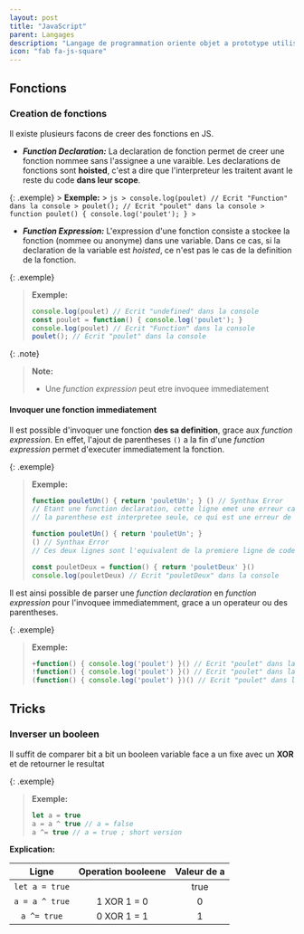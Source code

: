 ```yaml
---
layout: post
title: "JavaScript"
parent: Langages
description: "Langage de programmation oriente objet a prototype utilise dans les pages webs et les serveurs"
icon: "fab fa-js-square"
---
```


## Fonctions

### Creation de fonctions

Il existe plusieurs facons de creer des fonctions en JS.

- ***Function Declaration:*** La declaration de fonction permet de creer une fonction nommee sans l'assignee a une varaible. Les declarations de fonctions sont **hoisted**, c'est a dire que l'interpreteur les traitent avant le reste du code **dans leur scope**.

{: .exemple}
    > **Exemple:**
    > ```js
    > console.log(poulet) // Ecrit "Function" dans la console
    > poulet(); // Ecrit "poulet" dans la console
    > function poulet() { console.log('poulet'); }
    > ```

- ***Function Expression:*** L'expression d'une fonction consiste a stockee la fonction (nommee ou anonyme) dans une variable. Dans ce cas, si la declaration de la variable est *hoisted*, ce n'est pas le cas de la definition de la fonction.

{: .exemple}
  > **Exemple:**
  >
  > ```js
  > console.log(poulet) // Ecrit "undefined" dans la console
  > const poulet = function() { console.log('poulet'); }
  > console.log(poulet) // Ecrit "Function" dans la console
  > poulet(); // Ecrit "poulet" dans la console
  > ```

{: .note}
  > **Note:**
  >
  > - Une *function expression* peut etre invoquee immediatement

#### Invoquer une fonction immediatement

Il est possible d'invoquer une fonction **des sa definition**, grace aux *function expression*. En effet, l'ajout de parentheses `()` a la fin d'une *function expression* permet d'executer immediatement la fonction.

{: .exemple}
> **Exemple:**
>
> ```js
> function pouletUn() { return 'pouletUn'; } () // Synthax Error
> // Etant une function declaration, cette ligne emet une erreur car
> // la parenthese est interpretee seule, ce qui est une erreur de synthaxe
>
> function pouletUn() { return 'pouletUn'; }
> () // Synthax Error
> // Ces deux lignes sont l'equivalent de la premiere ligne de code
>
> const pouletDeux = function() { return 'pouletDeux' }()
> console.log(pouletDeux) // Ecrit "pouletDeux" dans la console
> ```

Il est ainsi possible de parser une *function declaration* en *function expression* pour l'invoquee immediatemment, grace a un operateur ou des parentheses.

{: .exemple}
> **Exemple:**
>
> ```js
> +function() { console.log('poulet') }() // Ecrit "poulet" dans la console
> !function() { console.log('poulet') }() // Ecrit "poulet" dans la console
> (function() { console.log('poulet') })() // Ecrit "poulet" dans la console
> ```

## Tricks

### Inverser un booleen

Il suffit de comparer bit a bit un booleen variable face a un fixe avec un **XOR** et de retourner le resultat

{: .exemple}
> **Exemple:**
>
> ```js
> let a = true
> a = a ^ true // a = false
> a ^= true // a = true ; short version
> ```

**Explication:**

| Ligne | Operation booleene | Valeur de a |
|:-----:|:------------------:|:-----------:|
| `let a = true` | | true|
| `a = a ^ true` | 1 XOR 1 = 0 | 0 |
| `a ^= true` | 0 XOR 1 = 1 | 1 |